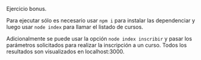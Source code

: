 Ejercicio bonus.

Para ejecutar sólo es necesario usar `npm i` para instalar las dependenciar y luego usar `node index` para llamar el listado de cursos.

Adicionalmente se puede usar la opción `node index inscribir` y pasar los parámetros solicitados para realizar la inscripción a un curso. Todos los resultados son visualizados en localhost:3000.